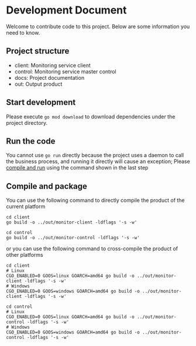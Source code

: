 # Development Document

Welcome to contribute code to this project. Below are some information you need to know.

## Project structure

* client: Monitoring service client
* control: Monitoring service master control
* docs: Project documentation
* out: Output product

## Start development

Please execute `go mod download` to download dependencies under the project directory.

## Run the code

You cannot use `go run` directly because the project uses a daemon to call the business process, and running it directly will cause an exception; Please [compile and run](#compile-and-package) using the command shown in the last step

## Compile and package

You can use the following command to directly compile the product of the current platform
```shell
cd client
go build -o ../out/monitor-client -ldflags '-s -w'

cd control
go build -o ../out/monitor-control -ldflags '-s -w'
```

or you can use the following command to cross-compile the product of other platforms

```shell
cd client
# Linux
CGO_ENABLED=0 GOOS=linux GOARCH=amd64 go build -o ../out/monitor-client -ldflags '-s -w'
# Windows
CGO_ENABLED=0 GOOS=windows GOARCH=amd64 go build -o ../out/monitor-client -ldflags '-s -w'

cd control
# Linux
CGO_ENABLED=0 GOOS=linux GOARCH=amd64 go build -o ../out/monitor-control -ldflags '-s -w'
# Windows
CGO_ENABLED=0 GOOS=windows GOARCH=amd64 go build -o ../out/monitor-control -ldflags '-s -w'
```
